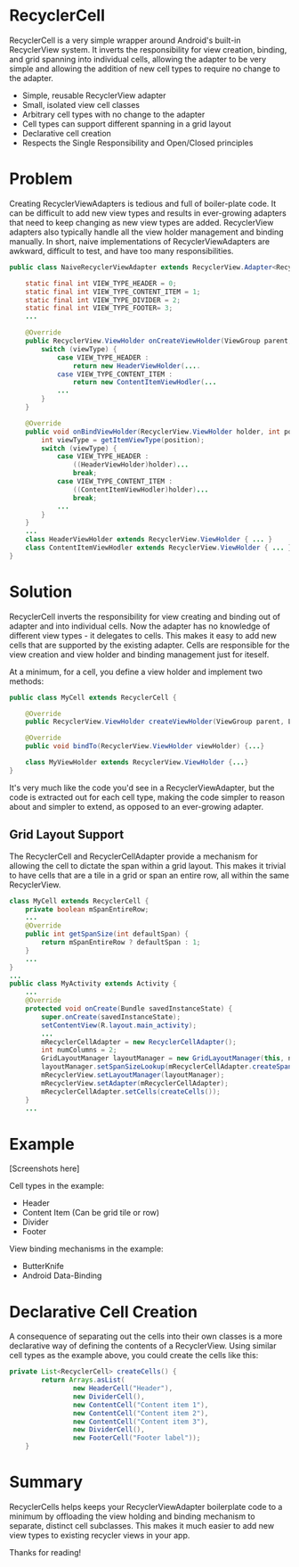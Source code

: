 # RecyclerCell

RecyclerCell is a very simple wrapper around Android's built-in RecyclerView system. It inverts the responsibility for view creation, binding, and grid spanning into individual cells, allowing the adapter to be very simple and allowing the addition of new cell types to require no change to the adapter.

  - Simple, reusable RecyclerView adapter
  - Small, isolated view cell classes
  - Arbitrary cell types with no change to the adapter
  - Cell types can support different spanning in a grid layout
  - Declarative cell creation
  - Respects the Single Responsibility and Open/Closed principles

# Problem
Creating RecyclerViewAdapters is tedious and full of boiler-plate code. It can be difficult to add new view types and results in ever-growing adapters that need to keep changing as new view types are added. RecyclerView adapters also typically handle all the view holder management and binding manually. In short, naive implementations of RecyclerViewAdapters are awkward, difficult to test, and have too many responsibilities.

```java
public class NaiveRecyclerViewAdapter extends RecyclerView.Adapter<RecyclerView.ViewHolder> {

    static final int VIEW_TYPE_HEADER = 0;
    static final int VIEW_TYPE_CONTENT_ITEM = 1;
    static final int VIEW_TYPE_DIVIDER = 2;
    static final int VIEW_TYPE_FOOTER= 3;
    ...

    @Override
    public RecyclerView.ViewHolder onCreateViewHolder(ViewGroup parent, int viewType) {
        switch (viewType) {
            case VIEW_TYPE_HEADER :
                return new HeaderViewHolder(....
            case VIEW_TYPE_CONTENT_ITEM :
                return new ContentItemViewHodler(...
            ...
        }
    }

    @Override
    public void onBindViewHolder(RecyclerView.ViewHolder holder, int position) {
        int viewType = getItemViewType(position);
        switch (viewType) {
            case VIEW_TYPE_HEADER :
                ((HeaderViewHolder)holder)...
                break;
            case VIEW_TYPE_CONTENT_ITEM :
                ((ContentItemViewHodler)holder)...
                break;
            ...
        }
    }
    ...
    class HeaderViewHolder extends RecyclerView.ViewHolder { ... }
    class ContentItemViewHodler extends RecyclerView.ViewHolder { ... }
}
```

# Solution
RecyclerCell inverts the responsibility for view creating and binding out of adapter and into individual cells. Now the adapter has no knowledge of different view types - it delegates to cells. This makes it easy to add new cells that are supported by the existing adapter. Cells are responsible for the view creation and view holder and binding management just for iteself.

At a minimum, for a cell, you define a view holder and implement two methods:
```java
public class MyCell extends RecyclerCell {

    @Override
    public RecyclerView.ViewHolder createViewHolder(ViewGroup parent, LayoutInflater inflater) {...}

    @Override
    public void bindTo(RecyclerView.ViewHolder viewHolder) {...}

    class MyViewHolder extends RecyclerView.ViewHolder {...}
}
```
It's very much like the code you'd see in a RecyclerViewAdapter, but the code is extracted out for each cell type, making the code simpler to reason about and simpler to extend, as opposed to an ever-growing adapter.

## Grid Layout Support
The RecyclerCell and RecyclerCellAdapter provide a mechanism for allowing the cell to dictate the span within a grid layout. This makes it trivial to have cells that are a tile in a grid or span an entire row, all within the same RecyclerView.

```java
class MyCell extends RecyclerCell {
    private boolean mSpanEntireRow;
    ...
    @Override
    public int getSpanSize(int defaultSpan) {
        return mSpanEntireRow ? defaultSpan : 1;
    }
    ...
}
...
public class MyActivity extends Activity {
    ...
    @Override
    protected void onCreate(Bundle savedInstanceState) {
        super.onCreate(savedInstanceState);
        setContentView(R.layout.main_activity);
        ...
        mRecyclerCellAdapter = new RecyclerCellAdapter();
        int numColumns = 2;
        GridLayoutManager layoutManager = new GridLayoutManager(this, numColumns);
        layoutManager.setSpanSizeLookup(mRecyclerCellAdapter.createSpanSizeLookUp(numColumns));
        mRecyclerView.setLayoutManager(layoutManager);
        mRecyclerView.setAdapter(mRecyclerCellAdapter);
        mRecyclerCellAdapter.setCells(createCells());
    }
    ...
```

# Example
[Screenshots here]

Cell types in the example:
- Header
- Content Item (Can be grid tile or row)
- Divider
- Footer

View binding mechanisms in the example:
- ButterKnife
- Android Data-Binding

# Declarative Cell Creation
A consequence of separating out the cells into their own classes is a more declarative way of defining the contents of a RecyclerView. Using similar cell types as the example above, you could create the cells like this:
```java
private List<RecyclerCell> createCells() {
        return Arrays.asList(
                new HeaderCell("Header"),
                new DividerCell(),
                new ContentCell("Content item 1"),
                new ContentCell("Content item 2"),
                new ContentCell("Content item 3"),
                new DividerCell(),
                new FooterCell("Footer label"));
    }
````
# Summary
RecyclerCells helps keeps your RecyclerViewAdapter boilerplate code to a minimum by offloading the view holding and binding mechanism to separate, distinct cell subclasses. This makes it much easier to add new view types to existing recycler views in your app.

Thanks for reading!